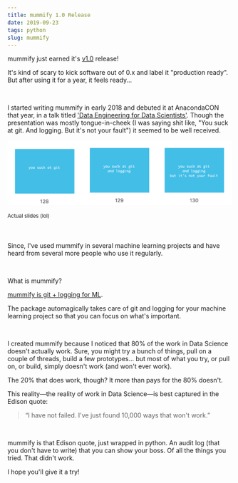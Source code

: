 ```yaml
---
title: mummify 1.0 Release
date: 2019-09-23
tags: python
slug: mummify
---
```


mummify just earned it's [v1.0](https://pypi.org/project/mummify/1.0/) release!

It's kind of scary to kick software out of 0.x and label it "production ready". But after using it for a year, it feels ready... 

<br/>

I started writing mummify in early 2018 and debuted it at AnacondaCON that year, in a talk titled ['Data Engineering for Data Scientists'](https://github.com/maxhumber/presentations/tree/master/2018-04-09_data_engineering). Though the presentation was mostly tongue-in-cheek (I was saying shit like, "You suck at git. And logging. But it's not your fault") it seemed to be well received. 

![](images/mummify_slides.png)

<sup>Actual slides (lol)</sup>

<br/>

Since, I've used mummify in several machine learning projects and have heard from several more people who use it regularly.

<br/>

What is mummify? 

[mummify is git + logging for ML](https://github.com/maxhumber/mummify).

The package automagically takes care of git and logging for your machine learning project so that you can focus on what's important.

<br/>

I created mummify because I noticed that 80% of the work in Data Science doesn't actually work. Sure, you might try a bunch of things, pull on a couple of threads, build a few prototypes... but most of what you try, or pull on, or build, simply doesn't work (and won't ever work). 

The 20% that does work, though? It more than pays for the 80% doesn't. 

This reality—the reality of work in Data Science—is best captured in the Edison quote:

> “I have not failed. I've just found 10,000 ways that won't work.”

<br/>

mummify is that Edison quote, just wrapped in python. An audit log (that you don't have to write) that you can show your boss. Of all the things you tried. That didn't work. 

I hope you'll give it a try!